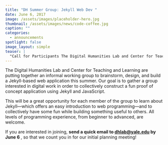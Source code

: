 ```yaml
---
title: "DH Summer Group: Jekyll Web Dev "
date: June 6, 2017
image: /assets/images/placeholder-hero.jpg
thumbnail: /assets/images/news/code-coffee.jpg
caption: ""
categories: 
  - announcements
spotlight: false 
image_layout: simple
teaser: |
  "Call for Participants The Digital Humanities Lab and Center for Teaching and Learning are putting together an informal working group to brainstorm, design, and build a Jekyll-based web application..."
---
```


   
The Digital Humanities Lab and Center for Teaching and Learning are putting together an informal working group to brainstorm, design, and build a Jekyll-based web application this summer. Our goal is to gather a group interested in digital work in order to collectively construct a fun proof of concept application using Jekyll and JavaScript.
   
This will be a great opportunity for each member of the group to learn about Jekyll—which offers an easy introduction to web programming—and to collectively have some fun while building something useful to others. All levels of programming experience, from beginner to advanced, are welcome.
   
If you are interested in joining, <strong>send a quick email to <a href="mailto:dhlab@yale.edu"> dhlab@yale.edu </a> by June 6 </strong>, so that we count you in for our initial planning meeting!